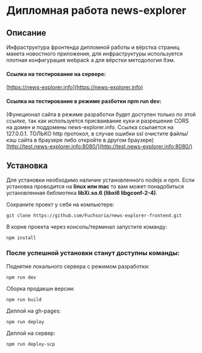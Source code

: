 # Дипломная работа news-explorer

## Описание
Инфраструктура фронтенда дипломной работы и вёрстка страниц макета новостного приложения, для инфраструктуры используется плотная конфигурация webpack а для вёрстки методология бэм.
#### Ссылка на тестирование на сервере:
[https://news-explorer.info](https://news-explorer.info)
#### Ссылка на тестирование в режиме разботки npm run dev:
 (Функционал сайта в режиме разработки будет доступен только по этой ссылке, так как используется присваивание куки и разрешение CORS на домен и поддомены news-explorer.info. Ссылка ссылается на 127.0.0.1. ТОЛЬКО http протокол, в случае ошибки ssl очистите файлы/кэш сайта в браузере либо откройте в другом браузере)
[http://test.news-explorer.info:8080/](http://test.news-explorer.info:8080/)

## Установка
Для установки необходимо наличие установленного nodejs и npm. Если установка проводится на **linux или mac** то вам может понадобиться установленная библиотека **libXi.so.6 (libxi6 libgconf-2-4)**.

Сохраните проект у себя на компьютере:

    git clone https://github.com/Fuchsoria/news-explorer-frontend.git

В корне проекта через консоль/терминал запустите команду:

    npm install
### После успешной установки станут доступны команды:
Поднятие локального сервера с режимом разработки:

    npm run dev
Сборка продакшн версии:

    npm run build

Деплой на gh-pages:

    npm run deploy
Деплой на сервер:

    npm run deploy-scp


